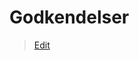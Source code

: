 # Godkendelser

> [Edit](https://github.com/FMDatahub/Portal/blob/main/docs/Moduler/Opgavestyring/Godkendelser.md)
